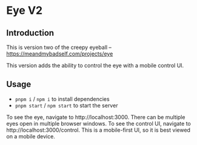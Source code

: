 # Eye V2

## Introduction
This is version two of the creepy eyeball – https://meandmybadself.com/projects/eye

This version adds the ability to control the eye with a mobile control UI.

## Usage
* `pnpm i` / `npm i` to install dependencies
* `pnpm start` / `npm start` to start the server

To see the eye, navigate to http://localhost:3000.  There can be multiple eyes open in multiple browser windows.
To see the control UI, navigate to http://localhost:3000/control.  This is a mobile-first UI, so it is best viewed on a mobile device.


